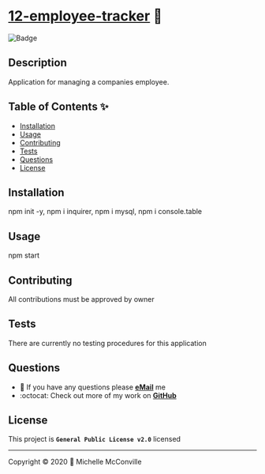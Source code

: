# [12-employee-tracker](tbd) 🔗

![Badge](https://img.shields.io/badge/license-GPL%20v2-0526fc)

## Description

Application for managing a companies employee.

## Table of Contents ✨

* [Installation](#installation)
* [Usage](#usage)
* [Contributing](#contributing)
* [Tests](#tests)
* [Questions](#questions)
* [License](#license)

## Installation

npm init -y, npm i inquirer, npm i mysql, npm i console.table

## Usage

npm start

## Contributing

All contributions must be approved by owner

## Tests

There are currently no testing procedures for this application

## Questions

* 📧 If you have any questions please [**eMail**](mailto:dev.mchel@gmail.com) me
* :octocat: Check out more of my work on [**GitHub**](https://github.com/MichelleMcConville)

## License

This project is **`General Public License v2.0`** licensed

---

 Copyright ©️ 2020 🌷 Michelle McConville

